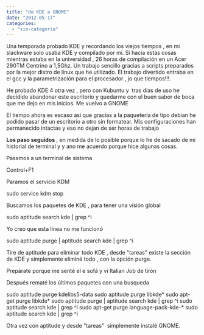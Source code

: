 ```yaml
---
title: "de KDE a GNOME"
date: "2012-05-17"
categories: 
  - "sin-categoria"
---
```


Una temporada probado KDE y recordando los viejos tiempos , en mi slackware solo usaba KDE y compilado por mi. Si hacia estas cosas mientras estaba en la universidad , 26 horas de compilación en un Acer 290TM Centrino a 1,5Ghz. Un trabajo sencillo gracias a scripts preparados por la mejor distro de linux que he utilizado. El trabajo divertido entraba en el gcc y la parametrización para el procesador , jo que tiempos!!!.

He probado KDE 4 otra vez , pero con Kubuntu y  tras días de uso he decidido abandonar este escritorio y quedarme con el buen sabor de boca que me dejo en mis inicios. Me vuelvo a GNOME

El tiempo ahora es escaso asi que gracias a la paquetería de tipo debian he podido pasar de un escritorio a otro sin formatear. Mis configuraciones han permanecido intactas y eso no dejan de ser horas de trabajo

 **Los paso seguidos** , en medida de lo posible porque lo he de sacado de mi historial de terminal y y ano me acuerdo porque hice algunas cosas.

Pasamos a un terminal de sistema

Control+F1

Paramos el servicio KDM

sudo service kdm stop

Buscamos los paquetes de KDE , para tener una visión global

sudo aptitude search kde | grep ^i

Yo creo que esta linea no me funcionó

sudo aptitude purge | aptitude search kde | grep ^i

Tire de aptitude para eliminar todo KDE , desde "tareas" existe la sección de KDE y simplemente eliminé todo , con la opción purge.

Prepárate porque me senté el e sofá y vi Italian Job de tirón

Después rematé los últimos paquetes con una busqueda

sudo aptitude purge kdelibs5-data
sudo aptitude purge libkde\*
sudo apt-get purge libkde\*
sudo aptitude purge | aptitude search kde | grep ^i
sudo aptitude search kde | grep ^i
sudo apt-get purge language-pack-kde-\*
sudo aptitude search kde | grep ^i

Otra vez con aptitude y desde "tareas"  simplemente instalé GNOME.
